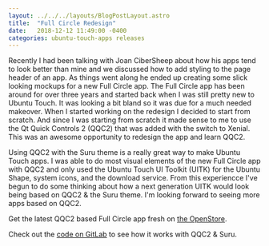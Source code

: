 ```yaml
---
layout: ../../../layouts/BlogPostLayout.astro
title:  "Full Circle Redesign"
date:   2018-12-12 11:49:00 -0400
categories: ubuntu-touch-apps releases
---
```


Recently I had been talking with Joan CiberSheep about how his apps tend to look
better than mine and we discussed how to add styling to the page header of an app.
As things went along he ended up creating some slick looking mockups for a new
Full Circle app. The Full Circle app has been around for over three years and
started back when I was still pretty new to Ubuntu Touch. It was looking a bit
bland so it was due for a much needed makeover. When I started working on the
redesign I decided to start from scratch. And since I was starting from scratch
it made sense to me to use the Qt Quick Controls 2 (QQC2) that was added with the
switch to Xenial. This was an awesome opportunity to redesign the app and learn QQC2.

Using QQC2 with the Suru theme is a really great way to make Ubuntu Touch apps.
I was able to do most visual elements of the new Full Circle app with QQC2 and
only used the Ubuntu Touch UI Toolkit (UITK) for the Ubuntu Shape, system icons,
and the download service. From this experiencce I've begun to do some thinking about
how a next generation UITK would look being based on QQC2 & the Suru theme. I'm
looking forward to seeing more apps based on QQC2.

Get the latest QQC2 based Full Circle app fresh on [the OpenStore](https://open-store.io/app/fullcircle.bhdouglass).

Check out the [code on GitLab](https://gitlab.com/bhdouglass/fullcircle-app)
to see how it works with QQC2 & Suru.
